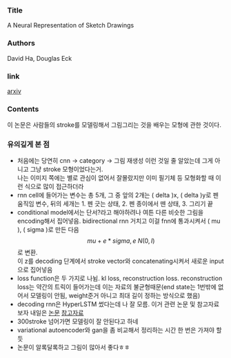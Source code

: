 ### Title
A Neural Representation of Sketch Drawings
### Authors
David Ha, Douglas Eck

### link
[arxiv](https://arxiv.org/abs/1704.03477v1)

### Contents
이 논문은 사람들의 stroke를 모델링해서 그림그리는 것을 배우는 모형에 관한 것이다.

### 유의깊게 본 점
- 처음에는 당연히 cnn -> category -> 그림 재생성 이런 것일 줄 알았는데 그게 아니고 그냥 stroke 모형이었다는거. <br/>나는 이미지 쪽에는 별로 관심이 없어서 잘몰랐지만 이미 필기체 등 모형화할 때 이런 식으로 많이 접근하더라
- rnn cell에 들어가는 변수는 총 5개, 그 중 앞의 2개는 \( delta \)x, \( delta \)y로 펜 움직임 변수, 뒤의 세개는 1. 펜 긋는 상태, 2. 펜 종이에서 뗀 상태, 3. 그리기 끝
- conditional model에서는 단서?라고 해야하려나 여튼 다른 비슷한 그림을 encoding해서 집어넣음. bidirectional rnn 거치고 이걸 fnn에 통과시켜서 \( mu \), \( sigma \)로 만든 다음 $$ mu+e*sigma, e~N(0, I) $$로 변환. <br/> 이 z를 decoding 단계에서 stroke vector와 concatenating시켜서 새로운 input으로 집어넣음
- loss function은 두 가지로 나뉨. kl loss, reconstruction loss. reconstruction loss는 약간의 트릭이 들어가는데 이는 자료의 불균형때문(end state는 1번밖에 없어서 모델링이 안됨, weight준거 아니고 최대 길이 정하는 방식으로 했음)
- decoding rnn은 HyperLSTM 썼다는데 나 잘 모름. 이거 관련 논문 및 참고자료 보자 내일은
[논문](https://arxiv.org/pdf/1609.09106v1.pdf)
[참고자료](http://blog.otoro.net/2016/09/28/hyper-networks/)
- 300stroke 넘어가면 모델링이 잘 안된다고 하네
- variational autoencoder와 gan을 좀 비교해서 정리하는 시간 한 번은 가져야 할 듯
- 논문이 알록달록하고 그림이 많아서 좋다ㅎㅎ 